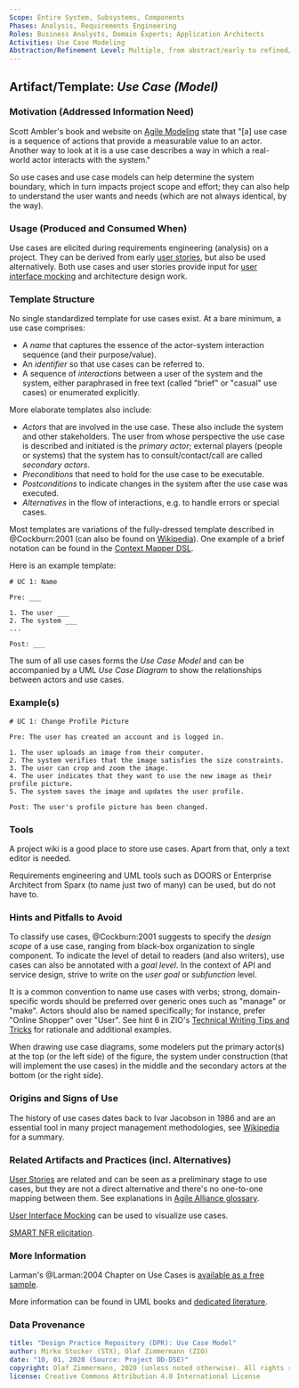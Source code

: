 ```yaml
---
Scope: Entire System, Subsystems, Components
Phases: Analysis, Requirements Engineering
Roles: Business Analysts, Domain Experts; Application Architects
Activities: Use Case Modeling
Abstraction/Refinement Level: Multiple, from abstract/early to refined/concrete
---
```



Artifact/Template: *Use Case (Model)*
-------------------------------------


### Motivation (Addressed Information Need) 
Scott Ambler's book and website on [Agile Modeling](http://agilemodeling.com/artifacts/systemUseCase.htm) state that "[a] use case is a sequence of actions that provide a measurable value to an actor. Another way to look at it is a use case describes a way in which a real-world actor interacts with the system." 

So use cases and use case models can help determine the system boundary, which in turn impacts project scope and effort; they can also help to understand the user wants and needs (which are not always identical, by the way). 


### Usage (Produced and Consumed When)
Use cases are elicited during requirements engineering (analysis) on a project. They can be derived from early [user stories](DPR-UserStory.md), but also be used alternatively. Both use cases and user stories provide input for [user interface mocking](../activities/DPR-UserInterfaceMocking.md) and architecture design work.

### Template Structure
No single standardized template for use cases exist. At a bare minimum, a use case comprises:

* A *name* that captures the essence of the actor-system interaction sequence (and their purpose/value).
* An *identifier* so that use cases can be referred to.
* A sequence of *interactions* between a user of the system and the system, either paraphrased in free text (called "brief" or "casual" use cases) or enumerated explicitly.

More elaborate templates also include:

* *Actors* that are involved in the use case. These also include the system and other stakeholders. The user from whose perspective the use case is described and initiated is the *primary actor*; external players (people or systems) that the system has to consult/contact/call are called *secondary actors*. 
* *Preconditions* that need to hold for the use case to be executable.
* *Postconditions* to indicate changes in the system after the use case was executed.
* *Alternatives* in the flow of interactions, e.g. to handle errors or special cases. 

Most templates are variations of the fully-dressed template described in @Cockburn:2001 (can also be found on [Wikipedia](https://en.wikipedia.org/wiki/Use_case#Fully_dressed)). One example of a brief notation can be found in the [Context Mapper DSL](https://contextmapper.org/docs/user-requirements/).

Here is an example template:

```
# UC 1: Name

Pre: ___

1. The user ___
2. The system ___
...

Post: ___
```

The sum of all use cases forms the *Use Case Model* and can be accompanied by a UML *Use Case Diagram* to show the relationships between actors and use cases.

### Example(s)
<!-- Must be concrete, ideally give three ones, one for each verbosity/fidelity level basic, medium, full-->

```
# UC 1: Change Profile Picture

Pre: The user has created an account and is logged in.

1. The user uploads an image from their computer.
2. The system verifies that the image satisfies the size constraints.
3. The user can crop and zoom the image.
4. The user indicates that they want to use the new image as their profile picture.
5. The system saves the image and updates the user profile.

Post: The user's profile picture has been changed.
```


### Tools
A project wiki is a good place to store use cases. Apart from that, only a text editor is needed. 

Requirements engineering and UML tools such as DOORS or Enterprise Architect from Sparx (to name just two of many) can be used, but do not have to.


### Hints and Pitfalls to Avoid
To classify use cases, @Cockburn:2001 suggests to specify the *design scope* of a use case, ranging from black-box organization to single component. To indicate the level of detail to readers (and also writers), use cases can also be annotated with a *goal level*. In the context of API and service design, strive to write on the *user goal* or *subfunction* level.

It is a common convention to name use cases with verbs; strong, domain-specific words should be preferred over generic ones such as "manage" or "make". Actors should also be named specifically; for instance, prefer "Online Shopper" over "User". See hint 6 in ZIO's [Technical Writing Tips and Tricks](https://ozimmer.ch/authoring/2020/04/24/TechWritingAdvice.html) for rationale and additional examples.

When drawing use case diagrams, some modelers put the primary actor(s) at the top (or the left side) of the figure, the system under construction (that will implement the use cases) in the middle and the secondary actors at the bottom (or the right side).


### Origins and Signs of Use

The history of use cases dates back to Ivar Jacobson in 1986 and are an essential tool in many project management methodologies, see [Wikipedia](https://en.wikipedia.org/wiki/Use_case#History) for a summary.


### Related Artifacts and Practices (incl. Alternatives)
[User Stories](DPR-UserStory.md) are related and can be seen as a preliminary stage to use cases, but they are not a direct alternative and there's no one-to-one mapping between them. See explanations in [Agile Alliance glossary](https://www.agilealliance.org/glossary/user-stories).

[User Interface Mocking](../activities/DPR-UserInterfaceMocking.md) can be used to visualize use cases.

[SMART NFR elicitation](../activities/DPR-SMART-NFR-Elicitation.md).


### More Information

Larman's @Larman:2004 Chapter on Use Cases is [available as a free sample](https://www.craiglarman.com/wiki/index.php?title=Book_Applying_UML_and_Patterns).

More information can be found in UML books and [dedicated literature](https://en.wikipedia.org/wiki/Use_case#Further_reading).


### Data Provenance 

```yaml
title: "Design Practice Repository (DPR): Use Case Model"
author: Mirko Stocker (STX), Olaf Zimmermann (ZIO)
date: "10, 01, 2020 (Source: Project DD-DSE)"
copyright: Olaf Zimmermann, 2020 (unless noted otherwise). All rights reserved.
license: Creative Commons Attribution 4.0 International License
```
